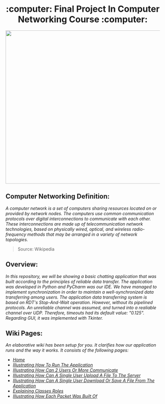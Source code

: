 <h1 align="center">:computer: Final Project In Computer Networking Course :computer:</h1>
<p align="center">
 <img
src="https://user-images.githubusercontent.com/101502571/158055673-3580c170-2e76-4b16-b09e-c4eb63afe261.PNG" width="770" height="500"
      >
 </p>
 
## Computer Networking Definition:
_A computer network is a set of computers sharing resources located on or provided by network nodes. The computers use common communication protocols over digital interconnections to communicate with each other. These interconnections are made up of telecommunication network technologies, based on physically wired, optical, and wireless radio-frequency methods that may be arranged in a variety of network topologies._
 > Source: Wikipedia

## Overview:
  _In this repository, we will be showing a basic chatting application that was built according to the principles of reliable data transfer.
  The application was developed in Python and PyCharm was our IDE. We have managed to implement synchronization in order to maintain a well-synchronized data transferring among users. The application data transferring system is based on RDT's Stop-And-Wait operation. However, without its pipelined protocols. An unreliable channel was assumed, and turned into a realiable channel over UDP. Therefore, timeouts had its default value: "0.125". Regarding GUI, it was implemented with Tkinter._
  
## Wiki Pages:
  _An elaborative wiki has been setup for you. It clarifies how our application runs and the way it works.
  It consists of the following pages:_
- _[Home](https://github.com/itsamaso/CN_Final_Project/wiki)_
- _[Illustrating How To Run The Application](https://github.com/itsamaso/CN_Final_Project/wiki/Illustrating-How-To-Run-The-Application)_
- _[Illustrating How Can 2 Users Or More Communicate](https://github.com/itsamaso/CN_Final_Project/wiki/Illustrating-How-Can-2-Users-Communicate)_
- _[Illustrating How Can A Single User Upload A File To The Server](https://github.com/itsamaso/CN_Final_Project/wiki/Illustrating-How-Can-A-Single-User-Upload-A-File-To-The-Server)_
- _[Illustrating How Can A Single User Download Or Save A File From The Application](https://github.com/itsamaso/CN_Final_Project/wiki/Illustrating-How-Can-A-Single-User-Download-Or-Save-A-File-From-The-Application)_
- _[Explaining Classes Roles]([https://github.com/itsamaso/CN_Final_Project/wiki/Illustrating-Classes-Roles](https://github.com/itsamaso/CN_Final_Project/wiki/Explaining-Classes-Roles))_
- _[Illustrating How Each Packet Was Built Of](https://github.com/itsamaso/CN_Final_Project/wiki/Illustrating-How-Each-Packet-Was-Built-Of)_

